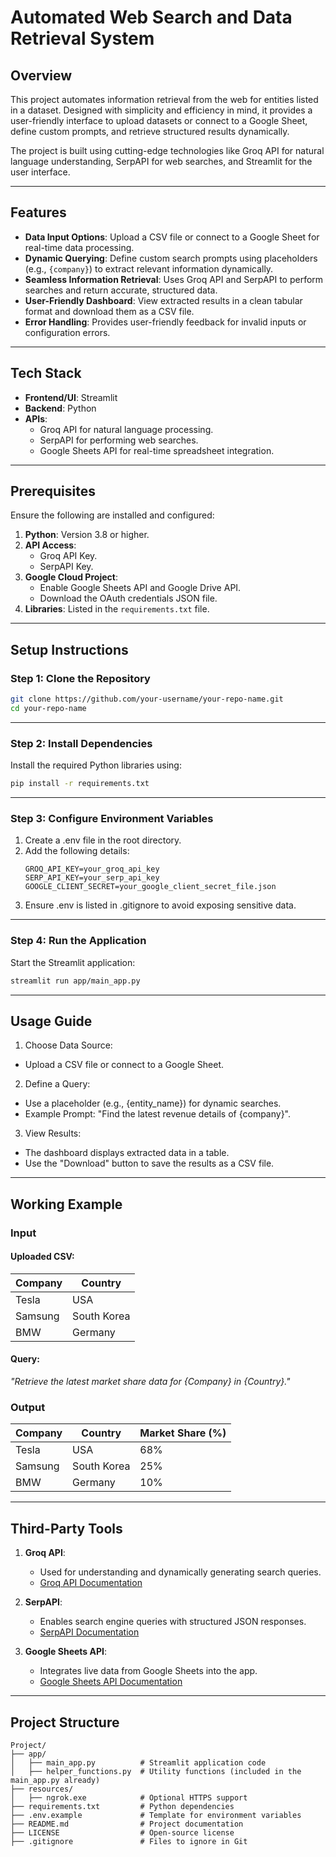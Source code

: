 # **Automated Web Search and Data Retrieval System**

## **Overview**
This project automates information retrieval from the web for entities listed in a dataset. Designed with simplicity and efficiency in mind, it provides a user-friendly interface to upload datasets or connect to a Google Sheet, define custom prompts, and retrieve structured results dynamically.

The project is built using cutting-edge technologies like Groq API for natural language understanding, SerpAPI for web searches, and Streamlit for the user interface.

---

## **Features**
- **Data Input Options**: Upload a CSV file or connect to a Google Sheet for real-time data processing.
- **Dynamic Querying**: Define custom search prompts using placeholders (e.g., `{company}`) to extract relevant information dynamically.
- **Seamless Information Retrieval**: Uses Groq API and SerpAPI to perform searches and return accurate, structured data.
- **User-Friendly Dashboard**: View extracted results in a clean tabular format and download them as a CSV file.
- **Error Handling**: Provides user-friendly feedback for invalid inputs or configuration errors.

---

## **Tech Stack**
- **Frontend/UI**: Streamlit
- **Backend**: Python
- **APIs**: 
  - Groq API for natural language processing.
  - SerpAPI for performing web searches.
  - Google Sheets API for real-time spreadsheet integration.

---

## **Prerequisites**
Ensure the following are installed and configured:
1. **Python**: Version 3.8 or higher.
2. **API Access**: 
   - Groq API Key.
   - SerpAPI Key.
3. **Google Cloud Project**: 
   - Enable Google Sheets API and Google Drive API.
   - Download the OAuth credentials JSON file.
4. **Libraries**: Listed in the `requirements.txt` file.

---

## **Setup Instructions**

### **Step 1: Clone the Repository**
```bash
git clone https://github.com/your-username/your-repo-name.git
cd your-repo-name
```
---

### **Step 2: Install Dependencies**
Install the required Python libraries using:
```bash
pip install -r requirements.txt
```
---

### **Step 3: Configure Environment Variables**
1. Create a .env file in the root directory.
2. Add the following details:
   ```plaintext
   GROQ_API_KEY=your_groq_api_key
   SERP_API_KEY=your_serp_api_key
   GOOGLE_CLIENT_SECRET=your_google_client_secret_file.json
   ```
3. Ensure .env is listed in .gitignore to avoid exposing sensitive data.
---

### **Step 4: Run the Application**
Start the Streamlit application:
```bash
streamlit run app/main_app.py
```

---

## **Usage Guide**
1. Choose Data Source:
  - Upload a CSV file or connect to a Google Sheet.
2. Define a Query:
  - Use a placeholder (e.g., {entity_name}) for dynamic searches.
  - Example Prompt: "Find the latest revenue details of {company}".
3. View Results:
  - The dashboard displays extracted data in a table.
  - Use the "Download" button to save the results as a CSV file.

---

## **Working Example**

### **Input**
#### Uploaded CSV:
| Company       | Country       |
|---------------|---------------|
| Tesla         | USA           |
| Samsung       | South Korea   |
| BMW           | Germany       |

#### Query:
_"Retrieve the latest market share data for {Company} in {Country}."_

### **Output**
| Company       | Country       | Market Share (%) |
|---------------|---------------|------------------|
| Tesla         | USA           | 68%              |
| Samsung       | South Korea   | 25%              |
| BMW           | Germany       | 10%              |

---

## **Third-Party Tools**

1. **Groq API**:
   - Used for understanding and dynamically generating search queries.
   - [Groq API Documentation](https://groq.com/docs)

2. **SerpAPI**:
   - Enables search engine queries with structured JSON responses.
   - [SerpAPI Documentation](https://serpapi.com/docs)

3. **Google Sheets API**:
   - Integrates live data from Google Sheets into the app.
   - [Google Sheets API Documentation](https://developers.google.com/sheets)

---

## **Project Structure**
```plaintext
Project/
├── app/
│   ├── main_app.py          # Streamlit application code
│   ├── helper_functions.py  # Utility functions (included in the main_app.py already)
├── resources/
│   ├── ngrok.exe            # Optional HTTPS support
├── requirements.txt         # Python dependencies
├── .env.example             # Template for environment variables
├── README.md                # Project documentation
├── LICENSE                  # Open-source license
├── .gitignore               # Files to ignore in Git


